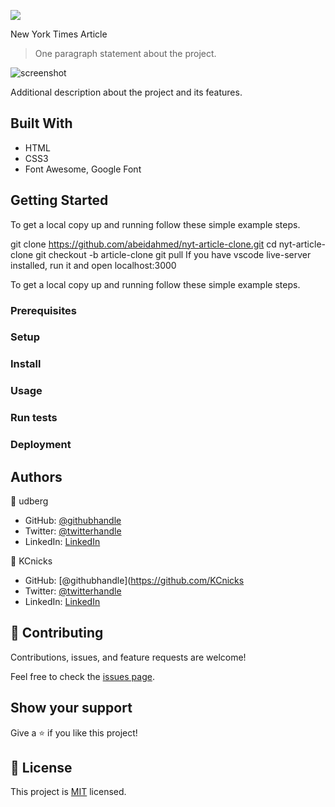 ![](https://img.shields.io/badge/Microverse-blueviolet)

New York Times Article 

> One paragraph statement about the project.

![screenshot](screenshort.jpg)

Additional description about the project and its features.

## Built With

- HTML
- CSS3
- Font Awesome, Google Font


## Getting Started

To get a local copy up and running follow these simple example steps.

git clone https://github.com/abeidahmed/nyt-article-clone.git
cd nyt-article-clone
git checkout -b article-clone
git pull
If you have vscode live-server installed, run it and open localhost:3000


To get a local copy up and running follow these simple example steps.

### Prerequisites

### Setup

### Install

### Usage

### Run tests

### Deployment



## Authors

👤 udberg

- GitHub: [@githubhandle](https://github.com/udberg)
- Twitter: [@twitterhandle](https://twitter.com/juduak_)
- LinkedIn: [LinkedIn](https://www.linkedin.com/in/uduak-john-090059105/)

👤 KCnicks

- GitHub: [@githubhandle](https://github.com/KCnicks
- Twitter: [@twitterhandle](https://twitter.com/twitterhandle)
- LinkedIn: [LinkedIn](https://linkedin.com/linkedinhandle)

## 🤝 Contributing

Contributions, issues, and feature requests are welcome!

Feel free to check the [issues page](issues/).

## Show your support

Give a ⭐️ if you like this project!


## 📝 License

This project is [MIT](lic.url) licensed.
